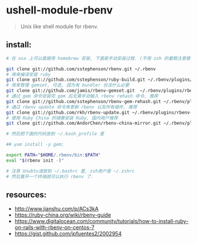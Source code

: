 # ushell-module-rbenv
> Unix like shell module for rbenv.


## install:
```bash
# 在 osx 上可以直接用 homebrew 安装, 下面是手动安装过程. (不用 zsh 的童鞋注意替换成自己的 shell 配置文件)

git clone git://github.com/sstephenson/rbenv.git ~/.rbenv
# 用来编译安装 ruby
git clone git://github.com/sstephenson/ruby-build.git ~/.rbenv/plugins/ruby-build
# 用来管理 gemset, 可选, 因为有 bundler 也没什么必要
git clone git://github.com/jamis/rbenv-gemset.git  ~/.rbenv/plugins/rbenv-gemset
# 通过 gem 命令安装完 gem 后无需手动输入 rbenv rehash 命令, 推荐
git clone git://github.com/sstephenson/rbenv-gem-rehash.git ~/.rbenv/plugins/rbenv-gem-rehash
# 通过 rbenv update 命令来更新 rbenv 以及所有插件, 推荐
git clone git://github.com/rkh/rbenv-update.git ~/.rbenv/plugins/rbenv-update
# 使用 Ruby China 的镜像安装 Ruby, 国内用户推荐
git clone git://github.com/AndorChen/rbenv-china-mirror.git ~/.rbenv/plugins/rbenv-china-mirror

# 然后把下面的代码放到 ~/.bash_profile 里

## yum install -y gem;

export PATH="$HOME/.rbenv/bin:$PATH"
eval "$(rbenv init -)"

# 注意 Unubtu请放到 ~/.bashrc 里, zsh用户是 ~/.zshrc
# 然后重开一个终端就可以执行 rbenv 了.
```


## resources:
+ http://www.jianshu.com/p/ACs3kA
+ https://ruby-china.org/wiki/rbenv-guide
+ https://www.digitalocean.com/community/tutorials/how-to-install-ruby-on-rails-with-rbenv-on-centos-7
+ https://gist.github.com/jpfuentes2/2002954
